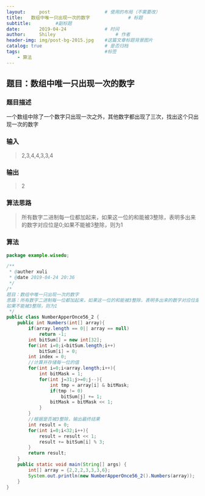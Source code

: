 ```yaml
---
layout:     post   				    # 使用的布局（不需要改）
title:   数组中唯一只出现一次的数字 				# 标题 
subtitle:         #副标题
date:       2019-04-24 				# 时间
author:     Shiley 						# 作者
header-img: img/post-bg-2015.jpg 	#这篇文章标题背景图片
catalog: true 						# 是否归档
tags:								#标签
    - 算法
---
```

## 题目：数组中唯一只出现一次的数字
### 题目描述
一个数组中除了一个数字只出现一次之外，其他数字都出现了三次，找出这个只出现一次的数字
### 输入
> 2,3,4,4,3,3,4

### 输出
> 2

### 算法思路
> 所有数字二进制每一位都加起来，如果这一位的和能被3整除，表明多出来的数字对应位是0;如果不能被3整除，则为1

### 算法
```java
package example.wisedu;

/**
 * @auther xuli
 * @date 2019-04-24 20:36
 */
/*
题目：数组中唯一只出现一次的数字
思路：所有数字二进制每一位都加起来，如果这一位的和能被3整除，表明多出来的数字对应位是0
如果不能被3整除，则为1
 */
public class NumberApperOnce56_2 {
    public int Numbers(int[] array){
        if(array.length == 0|| array == null)
            return -1;
        int bitSum[] = new int[32];
        for(int i=0;i<bitSum.length;i++)
            bitSum[i] = 0;
        int index = 0;
        //计算并存储每一位的值
        for(int i=0;i<array.length;i++){
            int bitMask = 1;
            for(int j=31;j>=0;j--){
                int tmp = array[i] & bitMask;
                if(tmp != 0)
                    bitSum[j] += 1;
                bitMask = bitMask << 1;
            }
        }
        //根据是否被3整除，输出最终结果
        int result = 0;
        for(int i=0;i<32;i++){
            result = result << 1;
            result += bitSum[i] % 3;
        }
        return result;
    }
    public static void main(String[] args) {
        int[] array = {2,2,2,3,3,3,6};
        System.out.println(new NumberApperOnce56_2().Numbers(array));
    }
}
```
